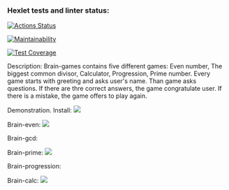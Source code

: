 ### Hexlet tests and linter status:
[![Actions Status](https://github.com/AnyaMankova/python-project-lvl1/workflows/hexlet-check/badge.svg)](https://github.com/AnyaMankova/python-project-lvl1/actions)

[![Maintainability](https://api.codeclimate.com/v1/badges/a99a88d28ad37a79dbf6/maintainability)](https://codeclimate.com/github/codeclimate/codeclimate/maintainability)

[![Test Coverage](https://api.codeclimate.com/v1/badges/a99a88d28ad37a79dbf6/test_coverage)](https://codeclimate.com/github/codeclimate/codeclimate/test_coverage)

Description:
Brain-games contains five different games: Even number, The biggest common divisor, Calculator, Progression, Prime number.
Every game starts with greeting and asks user's name.
Than game asks questions. If there are thre correct answers, the game congratulate user. If there is a mistake, the game offers to play again.

Demonstration.
Install:
<a href="https://asciinema.org/a/BqoPAYoKLw5Zn8mBdtvHVM2xo" target="_blank"><img src="https://asciinema.org/a/BqoPAYoKLw5Zn8mBdtvHVM2xo.svg" /></a>

Brain-even:
<a href="https://asciinema.org/a/nfl90EpfKUHFOXhGhhfNKFC96" target="_blank"><img src="https://asciinema.org/a/nfl90EpfKUHFOXhGhhfNKFC96.svg" /></a>

Brain-gcd:

Brain-prime:
<a href="https://asciinema.org/a/p3B2kzg4eIGDjEQhhK5lmE6s8" target="_blank"><img src="https://asciinema.org/a/p3B2kzg4eIGDjEQhhK5lmE6s8.svg" /></a>

Brain-progression:

Brain-calc:
<a href="https://asciinema.org/a/mpUtTGlRZWnZ7kH5omX1t2FPD" target="_blank"><img src="https://asciinema.org/a/mpUtTGlRZWnZ7kH5omX1t2FPD.svg" /></a>

